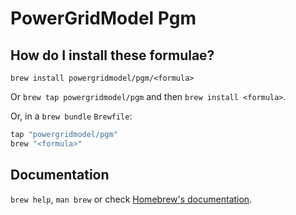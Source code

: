 # PowerGridModel Pgm

## How do I install these formulae?

`brew install powergridmodel/pgm/<formula>`

Or `brew tap powergridmodel/pgm` and then `brew install <formula>`.

Or, in a `brew bundle` `Brewfile`:

```ruby
tap "powergridmodel/pgm"
brew "<formula>"
```

## Documentation

`brew help`, `man brew` or check [Homebrew's documentation](https://docs.brew.sh).
